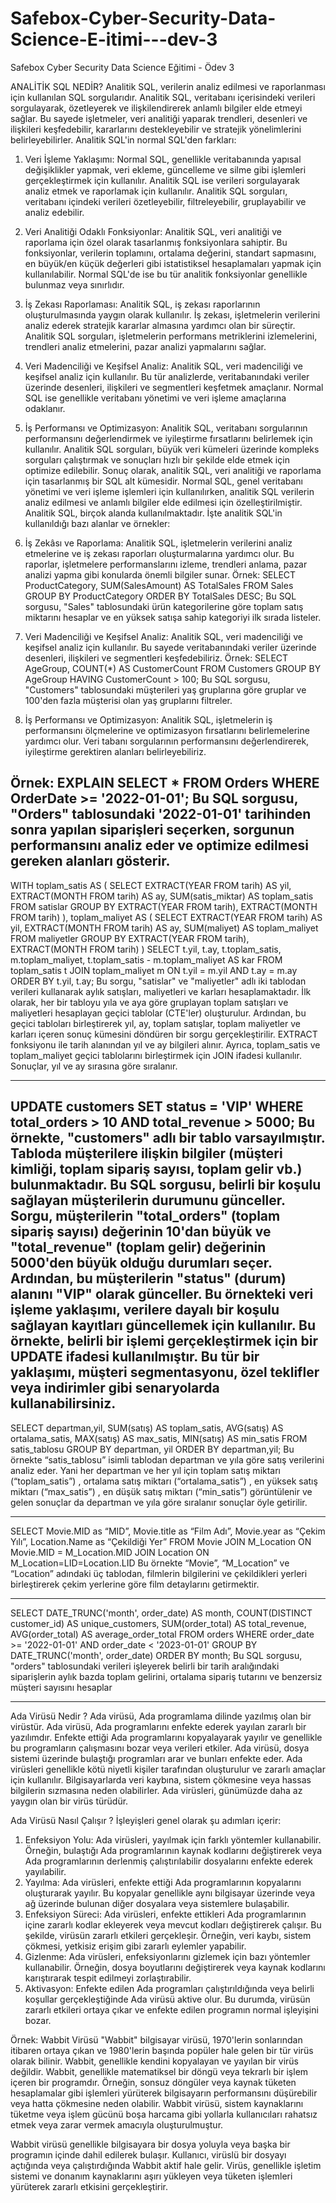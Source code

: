 # Safebox-Cyber-Security-Data-Science-E-itimi---dev-3
Safebox Cyber Security Data Science Eğitimi - Ödev 3

ANALİTİK SQL NEDİR?
Analitik SQL, verilerin analiz edilmesi ve raporlanması için kullanılan SQL sorgularıdır. Analitik SQL, veritabanı içerisindeki verileri sorgulayarak, özetleyerek ve ilişkilendirerek anlamlı bilgiler elde etmeyi sağlar. Bu sayede işletmeler, veri analitiği yaparak trendleri, desenleri ve ilişkileri keşfedebilir, kararlarını destekleyebilir ve stratejik yönelimlerini belirleyebilirler.
Analitik SQL'in normal SQL'den farkları:
1.	Veri İşleme Yaklaşımı: Normal SQL, genellikle veritabanında yapısal değişiklikler yapmak, veri ekleme, güncelleme ve silme gibi işlemleri gerçekleştirmek için kullanılır. Analitik SQL ise verileri sorgulayarak analiz etmek ve raporlamak için kullanılır. Analitik SQL sorguları, veritabanı içindeki verileri özetleyebilir, filtreleyebilir, gruplayabilir ve analiz edebilir.
2.	Veri Analitiği Odaklı Fonksiyonlar: Analitik SQL, veri analitiği ve raporlama için özel olarak tasarlanmış fonksiyonlara sahiptir. Bu fonksiyonlar, verilerin toplamını, ortalama değerini, standart sapmasını, en büyük/en küçük değerleri gibi istatistiksel hesaplamaları yapmak için kullanılabilir. Normal SQL'de ise bu tür analitik fonksiyonlar genellikle bulunmaz veya sınırlıdır.
3.	İş Zekası Raporlaması: Analitik SQL, iş zekası raporlarının oluşturulmasında yaygın olarak kullanılır. İş zekası, işletmelerin verilerini analiz ederek stratejik kararlar almasına yardımcı olan bir süreçtir. Analitik SQL sorguları, işletmelerin performans metriklerini izlemelerini, trendleri analiz etmelerini, pazar analizi yapmalarını sağlar.
4.	Veri Madenciliği ve Keşifsel Analiz: Analitik SQL, veri madenciliği ve keşifsel analiz için kullanılır. Bu tür analizlerde, veritabanındaki veriler üzerinde desenleri, ilişkileri ve segmentleri keşfetmek amaçlanır. Normal SQL ise genellikle veritabanı yönetimi ve veri işleme amaçlarına odaklanır.
5.	İş Performansı ve Optimizasyon: Analitik SQL, veritabanı sorgularının performansını değerlendirmek ve iyileştirme fırsatlarını belirlemek için kullanılır. Analitik SQL sorguları, büyük veri kümeleri üzerinde kompleks sorguları çalıştırmak ve sonuçları hızlı bir şekilde elde etmek için optimize edilebilir.
Sonuç olarak, analitik SQL, veri analitiği ve raporlama için tasarlanmış bir SQL alt kümesidir. Normal SQL, genel veritabanı yönetimi ve veri işleme işlemleri için kullanılırken, analitik SQL verilerin analiz edilmesi ve anlamlı bilgiler elde edilmesi için özelleştirilmiştir.
Analitik SQL, birçok alanda kullanılmaktadır. İşte analitik SQL'in kullanıldığı bazı alanlar ve örnekler:

1.	İş Zekâsı ve Raporlama: Analitik SQL, işletmelerin verilerini analiz etmelerine ve iş zekası raporları oluşturmalarına yardımcı olur. Bu raporlar, işletmelere performanslarını izleme, trendleri anlama, pazar analizi yapma gibi konularda önemli bilgiler sunar.
Örnek:
SELECT ProductCategory, SUM(SalesAmount) AS TotalSales 
FROM Sales 
GROUP BY ProductCategory 
ORDER BY TotalSales DESC; 
Bu SQL sorgusu, "Sales" tablosundaki ürün kategorilerine göre toplam satış miktarını hesaplar ve en yüksek satışa sahip kategoriyi ilk sırada listeler.



2.	Veri Madenciliği ve Keşifsel Analiz: Analitik SQL, veri madenciliği ve keşifsel analiz için kullanılır. Bu sayede veritabanındaki veriler üzerinde desenleri, ilişkileri ve segmentleri keşfedebiliriz.
Örnek:
SELECT AgeGroup, COUNT(*) AS CustomerCount 
FROM Customers 
GROUP BY AgeGroup 
HAVING CustomerCount > 100; 
Bu SQL sorgusu, "Customers" tablosundaki müşterileri yaş gruplarına göre gruplar ve 100'den fazla müşterisi olan yaş gruplarını filtreler.



3.	İş Performansı ve Optimizasyon: Analitik SQL, işletmelerin iş performansını ölçmelerine ve optimizasyon fırsatlarını belirlemelerine yardımcı olur. Veri tabanı sorgularının performansını değerlendirerek, iyileştirme gerektiren alanları belirleyebiliriz.

Örnek:
EXPLAIN SELECT * FROM Orders WHERE OrderDate >= '2022-01-01'; 
Bu SQL sorgusu, "Orders" tablosundaki '2022-01-01' tarihinden sonra yapılan siparişleri seçerken, sorgunun performansını analiz eder ve optimize edilmesi gereken alanları gösterir.
--------------------------------------------------------------------------------------------------------------------------------------

WITH toplam_satis AS (
  SELECT
    EXTRACT(YEAR FROM tarih) AS yil,
    EXTRACT(MONTH FROM tarih) AS ay,
    SUM(satis_miktar) AS toplam_satis
  FROM
    satislar
  GROUP BY
    EXTRACT(YEAR FROM tarih),
    EXTRACT(MONTH FROM tarih)
), toplam_maliyet AS (
  SELECT
    EXTRACT(YEAR FROM tarih) AS yil,
    EXTRACT(MONTH FROM tarih) AS ay,
    SUM(maliyet) AS toplam_maliyet
  FROM
    maliyetler
  GROUP BY
    EXTRACT(YEAR FROM tarih),
    EXTRACT(MONTH FROM tarih)
)
SELECT
  t.yil,
  t.ay,
  t.toplam_satis,
  m.toplam_maliyet,
  t.toplam_satis - m.toplam_maliyet AS kar
FROM
  toplam_satis t
JOIN
  toplam_maliyet m ON t.yil = m.yil AND t.ay = m.ay
ORDER BY
  t.yil, t.ay;
Bu sorgu, "satislar" ve "maliyetler" adlı iki tablodan verileri kullanarak aylık satışları, maliyetleri ve karları hesaplamaktadır. İlk olarak, her bir tabloyu yıla ve aya göre gruplayan toplam satışları ve maliyetleri hesaplayan geçici tablolar (CTE'ler) oluşturulur. Ardından, bu geçici tabloları birleştirerek yıl, ay, toplam satışlar, toplam maliyetler ve karları içeren sonuç kümesini döndüren bir sorgu gerçekleştirilir. EXTRACT fonksiyonu ile tarih alanından yıl ve ay bilgileri alınır. Ayrıca, toplam_satis ve toplam_maliyet geçici tablolarını birleştirmek için JOIN ifadesi kullanılır. Sonuçlar, yıl ve ay sırasına göre sıralanır.

--------------------------------------------------------------------------------------------------------------------------------------

UPDATE customers SET status = 'VIP' WHERE total_orders > 10 AND total_revenue > 5000; 
Bu örnekte, "customers" adlı bir tablo varsayılmıştır. Tabloda müşterilere ilişkin bilgiler (müşteri kimliği, toplam sipariş sayısı, toplam gelir vb.) bulunmaktadır. Bu SQL sorgusu, belirli bir koşulu sağlayan müşterilerin durumunu günceller.
Sorgu, müşterilerin "total_orders" (toplam sipariş sayısı) değerinin 10'dan büyük ve "total_revenue" (toplam gelir) değerinin 5000'den büyük olduğu durumları seçer. Ardından, bu müşterilerin "status" (durum) alanını "VIP" olarak günceller.
Bu örnekteki veri işleme yaklaşımı, verilere dayalı bir koşulu sağlayan kayıtları güncellemek için kullanılır. Bu örnekte, belirli bir işlemi gerçekleştirmek için bir UPDATE ifadesi kullanılmıştır. Bu tür bir yaklaşımı, müşteri segmentasyonu, özel teklifler veya indirimler gibi senaryolarda kullanabilirsiniz.
--------------------------------------------------------------------------------------------------------------------------------------
SELECT departman,yil,
    SUM(satış) AS toplam_satis,
    AVG(satış) AS ortalama_satis,
    MAX(satış) AS max_satis,
    MIN(satış) AS min_satis
FROM satis_tablosu
GROUP BY departman, yil
ORDER BY departman,yil;
Bu örnekte “satis_tablosu” isimli tablodan departman ve yıla göre satış verilerini analiz eder. Yani her departman ve her yıl için toplam satış miktarı (“toplam_satis”) , ortalama satış miktarı (“ortalama_satis”) , en yüksek satış miktarı (“max_satis”) , en düşük satış miktarı (“min_satis”) görüntülenir ve gelen sonuçlar da departman ve yıla göre sıralanır sonuçlar öyle getirilir.




--------------------------------------------------------------------------------------------------------------------------------------
SELECT Movie.MID as “MID”,
Movie.title as “Film Adı”,
Movie.year as “Çekim Yılı”,
Location.Name as “Çekildiği Yer”
FROM Movie 
JOIN M_Location ON Movie.MID = M_Location.MID 
JOIN Location ON M_Location=LID=Location.LID
Bu örnekte “Movie”, “M_Location” ve “Location” adındaki üç tablodan, filmlerin bilgilerini ve çekildikleri yerleri birleştirerek çekim yerlerine göre film detaylarını getirmektir.



--------------------------------------------------------------------------------------------------------------------------------------
SELECT
    DATE_TRUNC('month', order_date) AS month,
    COUNT(DISTINCT customer_id) AS unique_customers,
    SUM(order_total) AS total_revenue,
    AVG(order_total) AS average_order_total
FROM
    orders
WHERE
    order_date >= '2022-01-01'
    AND order_date < '2023-01-01'
GROUP BY
    DATE_TRUNC('month', order_date)
ORDER BY
    month;
Bu SQL sorgusu, "orders" tablosundaki verileri işleyerek belirli bir tarih aralığındaki siparişlerin aylık bazda toplam gelirini, ortalama sipariş tutarını ve benzersiz müşteri sayısını hesaplar


--------------------------------------------------------------------------------------------------------------------------------------

Ada Virüsü Nedir ?
Ada virüsü, Ada programlama dilinde yazılmış olan bir virüstür. Ada virüsü, Ada programlarını enfekte ederek yayılan zararlı bir yazılımdır. Enfekte ettiği Ada programlarını kopyalayarak yayılır ve genellikle bu programların çalışmasını bozar veya verileri etkiler. Ada virüsü, dosya sistemi üzerinde bulaştığı programları arar ve bunları enfekte eder. Ada virüsleri genellikle kötü niyetli kişiler tarafından oluşturulur ve zararlı amaçlar için kullanılır. Bilgisayarlarda veri kaybına, sistem çökmesine veya hassas bilgilerin sızmasına neden olabilirler. Ada virüsleri, günümüzde daha az yaygın olan bir virüs türüdür. 

Ada Virüsü Nasıl Çalışır ?
İşleyişleri genel olarak şu adımları içerir:

1.	Enfeksiyon Yolu: Ada virüsleri, yayılmak için farklı yöntemler kullanabilir. Örneğin, bulaştığı Ada programlarının kaynak kodlarını değiştirerek veya Ada programlarının derlenmiş çalıştırılabilir dosyalarını enfekte ederek yayılabilir.
2.	Yayılma: Ada virüsleri, enfekte ettiği Ada programlarının kopyalarını oluşturarak yayılır. Bu kopyalar genellikle aynı bilgisayar üzerinde veya ağ üzerinde bulunan diğer dosyalara veya sistemlere bulaşabilir.
3.	Enfeksiyon Süreci: Ada virüsleri, enfekte ettikleri Ada programlarının içine zararlı kodlar ekleyerek veya mevcut kodları değiştirerek çalışır. Bu şekilde, virüsün zararlı etkileri gerçekleşir. Örneğin, veri kaybı, sistem çökmesi, yetkisiz erişim gibi zararlı eylemler yapabilir.
4.	Gizlenme: Ada virüsleri, enfeksiyonlarını gizlemek için bazı yöntemler kullanabilir. Örneğin, dosya boyutlarını değiştirerek veya kaynak kodlarını karıştırarak tespit edilmeyi zorlaştırabilir.
5.	Aktivasyon: Enfekte edilen Ada programları çalıştırıldığında veya belirli koşullar gerçekleştiğinde Ada virüsü aktive olur. Bu durumda, virüsün zararlı etkileri ortaya çıkar ve enfekte edilen programın normal işleyişini bozar.


Örnek: Wabbit Virüsü
"Wabbit" bilgisayar virüsü, 1970'lerin sonlarından itibaren ortaya çıkan ve 1980'lerin başında popüler hale gelen bir tür virüs olarak bilinir. Wabbit, genellikle kendini kopyalayan ve yayılan bir virüs değildir.
Wabbit, genellikle matematiksel bir döngü veya tekrarlı bir işlem içeren bir programdır. Örneğin, sonsuz döngüler veya kaynak tüketen hesaplamalar gibi işlemleri yürüterek bilgisayarın performansını düşürebilir veya hatta çökmesine neden olabilir. Wabbit virüsü, sistem kaynaklarını tüketme veya işlem gücünü boşa harcama gibi yollarla kullanıcıları rahatsız etmek veya zarar vermek amacıyla oluşturulmuştur.

Wabbit virüsü genellikle bilgisayara bir dosya yoluyla veya başka bir programın içinde dahil edilerek bulaşır. Kullanıcı, virüslü bir dosyayı açtığında veya çalıştırdığında Wabbit aktif hale gelir. Virüs, genellikle işletim sistemi ve donanım kaynaklarını aşırı yükleyen veya tüketen işlemleri yürüterek zararlı etkisini gerçekleştirir.


